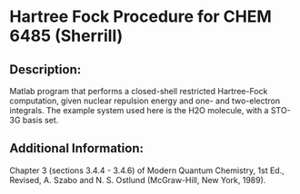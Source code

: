 # Hartree Fock Procedure for CHEM 6485 (Sherrill)

## Description:
Matlab program that performs a closed-shell restricted Hartree-Fock computation, given nuclear repulsion energy and one- and two-electron integrals. The example system used here is the H2O molecule, with a STO-3G basis set.

## Additional Information:
Chapter 3 (sections 3.4.4 - 3.4.6) of Modern Quantum Chemistry, 1st Ed., Revised, A. Szabo and N. S. Ostlund (McGraw-Hill, New York, 1989).
